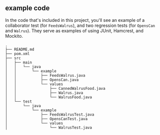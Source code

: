 
## example code

In the code that's included in this project, you'll see an example of a
collaborator test (for `FeedsWalrus`), and two regression tests (for `OpensCan`
and `Walrus`). They serve as examples of using JUnit, Hamcrest, and Mockito.

```
.
├── README.md
├── pom.xml
├── src
│   ├── main
│   │   └── java
│   │       └── example
│   │           ├── FeedsWalrus.java
│   │           ├── OpensCan.java
│   │           └── values
│   │               ├── CannedWalrusFood.java
│   │               ├── Walrus.java
│   │               └── WalrusFood.java
│   └── test
│       └── java
│           └── example
│               ├── FeedsWalrusTest.java
│               ├── OpensCanTest.java
│               └── values
│                   └── WalrusTest.java
```

